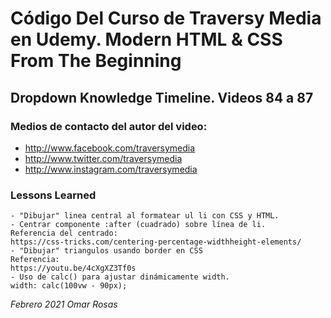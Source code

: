 
# Código Del Curso de Traversy Media en Udemy. Modern HTML & CSS From The Beginning

## Dropdown Knowledge Timeline. Videos 84 a 87

### Medios de contacto del autor del video:

+ http://www.facebook.com/traversymedia
+ http://www.twitter.com/traversymedia
+ http://www.instagram.com/traversymedia

### Lessons Learned
    - "Dibujar" linea central al formatear ul li con CSS y HTML.
    - Centrar componente :after (cuadrado) sobre línea de li.
    Referencia del centrado:
    https://css-tricks.com/centering-percentage-widthheight-elements/
    - "Dibujar" triangulos usando border en CSS
    Referencia:
    https://youtu.be/4cXgXZ3Tf0s
    - Uso de calc() para ajustar dinámicamente width.
    width: calc(100vw - 90px);


_Febrero 2021 Omar Rosas_